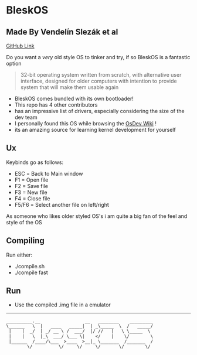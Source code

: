 # BleskOS
## Made By Vendelín Slezák et al
[GitHub Link](https://github.com/VendelinSlezak/BleskOS)

Do you want a *very* old style OS to tinker and try, if so BleskOS is a fantastic option

> 32-bit operating system written from scratch, with alternative user interface, designed for older computers with intention to provide system that will make them usable again 

- BleskOS comes bundled with its own bootloader!
- This repo has 4 other contributors
- has an impressive list of drivers, especially considering the size of the dev team 
- I personally found this OS while browsing the [OsDev Wiki](https://wiki.osdev.org/Expanded_Main_Page) !
- its an amazing source for learning kernel development for yourself

 
## Ux
Keybinds go as follows: 
- ESC = Back to Main window
- F1 = Open file
- F2 = Save file
- F3 = New file
- F4 = Close file
- F5/F6 = Select another file on left/right

As someone who likes older styled OS's i am quite a big fan of the feel and style of the OS


## Compiling
Run either:
- ./compile.sh
- ./compile fast

## Run
- Use the compiled .img file in a emulator

---
```
__________.__                 __   ________    _________
\______   \  |   ____   _____|  | _\_____  \  /   _____/
 |    |  _/  | _/ __ \ /  ___/  |/ //   |   \ \_____  \ 
 |    |   \  |_\  ___/ \___ \|    </    |    \/        \
 |______  /____/\___  >____  >__|_ \_______  /_______  /
        \/          \/     \/     \/       \/        \/ 
```
